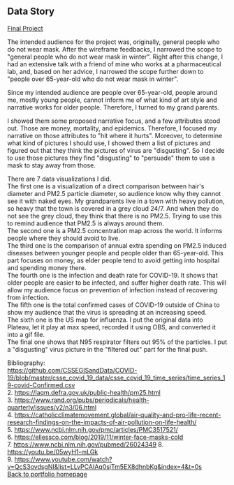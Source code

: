 ## Data Story  
[Final Project](https://carnegiemellon.shorthandstories.com/one-mask-to-filter-them-all/index.html)  
  
  The intended audience for the project was, originally, general people who do not wear mask. After the wireframe feedbacks, I narrowed the scope to "general people who do not wear mask in winter". Right after this change, I had an extensive talk with a friend of mine who works at a pharmaceutical lab, and, based on her advice, I narrowed the scope further down to "people over 65-year-old who do not wear mask in winter".  
    
  Since my intended audience are people over 65-year-old, people around me, mostly young people, cannot inform me of what kind of art style and narrative works for older people. Therefore, I turned to my grand parents.  
    
  I showed them some proposed narrative focus, and a few attributes stood out. Those are money, mortality, and epidemics. Therefore, I focused my narrative on those attributes to "hit where it hurts". Moreover, to determine what kind of pictures I should use, I showed them a list of pictures and figured out that they think the pictures of virus are "disgusting". So I decide to use those pictures they find "disgusting" to "persuade" them to use a mask to stay away from those.  
    
  There are 7 data visualizations I did.  
  The first one is a visualization of a direct comparison between hair's diameter and PM2.5 particle diameter, so audience know why they cannot see it with naked eyes. My grandparents live in a town with heavy pollution, so heavy that the town is covered in a grey cloud 24/7. And when they do not see the grey cloud, they think that there is no PM2.5. Trying to use this to remind audience that PM2.5 is always around them.  
  The second one is a PM2.5 concentration map across the world. It informs people where they should avoid to live.  
  The third one is the comparison of annual extra spending on PM2.5 induced diseases between younger people and people older than 65-year-old. This part focuses on money, as elder people tend to avoid getting into hospital and spending money there.  
  The fourth one is the infection and death rate for COVID-19. It shows that older people are easier to be infected, and suffer higher death rate. This will allow my audience focus on prevention of infection instead of recovering from infection.  
  The fifth one is the total confirmed cases of COVID-19 outside of China to show my audience that the virus is spreading at an increasing speed.  
  The sixth one is the US map for influenza. I put the original data into Plateau, let it play at max speed, recorded it using OBS, and converted it into a gif file.  
  The final one shows that N95 respirator filters out 95% of the particles. I put a "disgusting" virus picture in the "filtered out" part for the final push.  
  
   Bibliography:  
   https://github.com/CSSEGISandData/COVID-19/blob/master/csse_covid_19_data/csse_covid_19_time_series/time_series_19-covid-Confirmed.csv   
   2.  https://laqm.defra.gov.uk/public-health/pm25.html   
   3.  https://www.rand.org/pubs/periodicals/health-quarterly/issues/v2/n3/06.html   
   4.  https://catholicclimatemovement.global/air-quality-and-pro-life-recent-research-findings-on-the-impacts-of-air-pollution-on-life-health/   
   5.  https://www.ncbi.nlm.nih.gov/pmc/articles/PMC3517521/   
   6.  https://ellessco.com/blog/2019/11/winter-face-masks-cold   
   7.  https://www.ncbi.nlm.nih.gov/pubmed/26024349 
   8.  https://youtu.be/05wyH1-mLGk  
   9.  https://www.youtube.com/watch?v=QcS3ovdsgNI&list=LLvPCAIAq0sjTm5EX8dhnbKg&index=4&t=0s  
   [Back to portfolio homepage](https://barrychen825.github.io/chen-portfolio/)  
   
